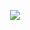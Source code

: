 
<p align="center">
	<img src ="[https://github-readme-streak-stats.herokuapp.com?user=maruffahmed&theme=darcula&hide_border=true&background=FFFFFF00](https://github-readme-streak-stats.herokuapp.com?user=shantoislam6&theme=transparent&border_radius=3.4)](https://git.io/streak-stats)https://github-readme-streak-stats.herokuapp.com?user=shantoislam6&theme=transparent&border_radius=3.4)](https://git.io/streak-stats">
</p>
